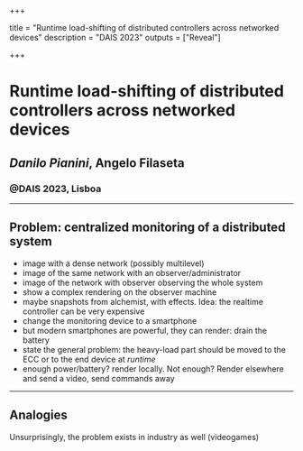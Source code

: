  
+++

title = "Runtime load-shifting of distributed controllers across networked devices"
description = "DAIS 2023"
outputs = ["Reveal"]

+++


# Runtime load-shifting of distributed controllers across networked devices

## *Danilo Pianini*, Angelo Filaseta

### @DAIS 2023, Lisboa

---

## Problem: centralized monitoring of a distributed system

* image with a dense network (possibly multilevel)
* image of the same network with an observer/administrator
* image of the network with observer observing the whole system
* show a complex rendering on the observer machine
* maybe snapshots from alchemist, with effects. Idea: the realtime controller can be very expensive
* change the monitoring device to a smartphone
* but modern smartphones are powerful, they can render: drain the battery
* state the general problem: the heavy-load part should be moved to the ECC or to the end device at *runtime*
* enough power/battery? render locally. Not enough? Render elsewhere and send a video, send commands away

---

## Analogies

Unsurprisingly, the problem exists in industry as well (videogames)
